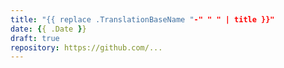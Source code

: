 ```yaml
---
title: "{{ replace .TranslationBaseName "-" " " | title }}"
date: {{ .Date }}
draft: true
repository: https://github.com/...
---
```


